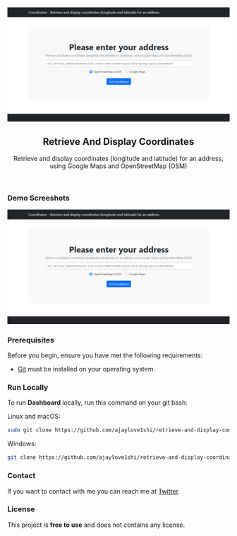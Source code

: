 <div align="center">

  <img src="./readme-images/project-logo.png" />

  <h2 align="center">Retrieve And Display Coordinates</h2>

  Retrieve and display coordinates (longitude and latitude) for an address, using Google Maps and OpenStreetMap (OSM)

</div>

<br />

### Demo Screeshots

![Dashboard Desktop Demo](./readme-images/project-logo.png "Desktop Demo")

### Prerequisites

Before you begin, ensure you have met the following requirements:

* [Git](https://git-scm.com/downloads "Download Git") must be installed on your operating system.

### Run Locally

To run **Dashboard** locally, run this command on your git bash:

Linux and macOS:

```bash
sudo git clone https://github.com/ajaylove1shi/retrieve-and-display-coordinates.git
```

Windows:

```bash
git clone https://github.com/ajaylove1shi/retrieve-and-display-coordinates.git
```

### Contact

If you want to contact with me you can reach me at [Twitter](https://www.twitter.com/ajaylove1shi).

### License

This project is **free to use** and does not contains any license.
